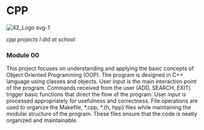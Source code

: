 # CPP  
![42_Logo svg-1](https://github.com/astrolil0/cpp/assets/113148482/812aba2a-0c89-4eb6-bd78-b4afd5064433)


*cpp projects I did at school*

### Module 00
This project focuses on understanding and applying the basic concepts of Object Oriented Programming (OOP). The program is designed in C++ language using classes and objects. User input is the main interaction point of the program. Commands received from the user (ADD, SEARCH, EXIT) trigger basic functions that direct the flow of the program. User input is processed appropriately for usefulness and correctness. File operations are used to organize the Makefile, *.cpp, *.{h, hpp} files while maintaining the modular structure of the program. These files ensure that the code is neatly organized and maintainable.


